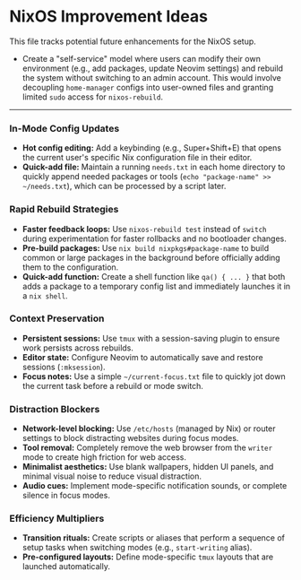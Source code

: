 # NixOS Improvement Ideas

This file tracks potential future enhancements for the NixOS setup.

*   Create a "self-service" model where users can modify their own environment (e.g., add packages, update Neovim settings) and rebuild the system without switching to an admin account. This would involve decoupling `home-manager` configs into user-owned files and granting limited `sudo` access for `nixos-rebuild`.

---

### In-Mode Config Updates
*   **Hot config editing:** Add a keybinding (e.g., Super+Shift+E) that opens the current user's specific Nix configuration file in their editor.
*   **Quick-add file:** Maintain a running `needs.txt` in each home directory to quickly append needed packages or tools (`echo "package-name" >> ~/needs.txt`), which can be processed by a script later.

### Rapid Rebuild Strategies
*   **Faster feedback loops:** Use `nixos-rebuild test` instead of `switch` during experimentation for faster rollbacks and no bootloader changes.
*   **Pre-build packages:** Use `nix build nixpkgs#package-name` to build common or large packages in the background before officially adding them to the configuration.
*   **Quick-add function:** Create a shell function like `qa() { ... }` that both adds a package to a temporary config list and immediately launches it in a `nix shell`.

### Context Preservation
*   **Persistent sessions:** Use `tmux` with a session-saving plugin to ensure work persists across rebuilds.
*   **Editor state:** Configure Neovim to automatically save and restore sessions (`:mksession`).
*   **Focus notes:** Use a simple `~/current-focus.txt` file to quickly jot down the current task before a rebuild or mode switch.

### Distraction Blockers
*   **Network-level blocking:** Use `/etc/hosts` (managed by Nix) or router settings to block distracting websites during focus modes.
*   **Tool removal:** Completely remove the web browser from the `writer` mode to create high friction for web access.
*   **Minimalist aesthetics:** Use blank wallpapers, hidden UI panels, and minimal visual noise to reduce visual distraction.
*   **Audio cues:** Implement mode-specific notification sounds, or complete silence in focus modes.

### Efficiency Multipliers
*   **Transition rituals:** Create scripts or aliases that perform a sequence of setup tasks when switching modes (e.g., `start-writing` alias).
*   **Pre-configured layouts:** Define mode-specific `tmux` layouts that are launched automatically.
